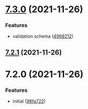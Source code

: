 # [7.3.0](https://github.com/softwaregroup-bg/ut-port-listen/compare/v7.2.1...v7.3.0) (2021-11-26)


### Features

* validation schema ([4968212](https://github.com/softwaregroup-bg/ut-port-listen/commit/4968212b5e4b9b2e0b9ee171b0de4990b5f2efae))



## [7.2.1](https://github.com/softwaregroup-bg/ut-port-listen/compare/v7.2.0...v7.2.1) (2021-11-26)



# 7.2.0 (2021-11-26)


### Features

* initial ([98fa722](https://github.com/softwaregroup-bg/ut-port-listen/commit/98fa722d09acae4b8d414a84aae787738dd0b3b3))



